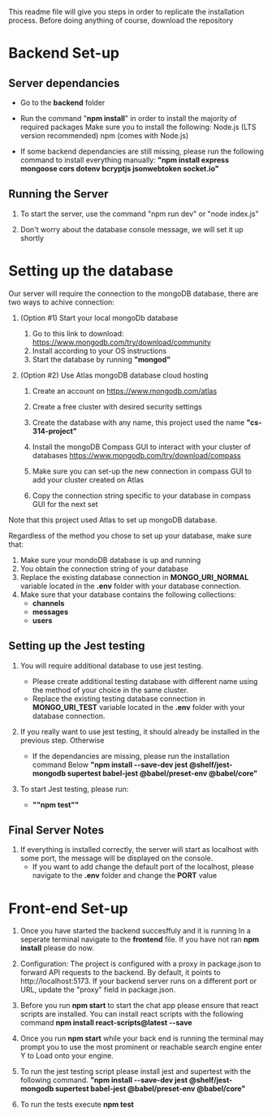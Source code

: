 This readme file will give you steps in order to replicate the installation process. Before doing anything of course, download the repository 

# Backend Set-up

## Server dependancies

- Go to the **backend** folder

- Run the command "**npm install**" in order to install the majority of required packages
    Make sure you to install the following: 
        Node.js (LTS version recommended)
        npm (comes with Node.js)

- If some backend dependancies are still missing, please run the following command to install everything manually: **"npm install express mongoose cors dotenv bcryptjs jsonwebtoken socket.io"**

## Running the Server

1. To start the server, use the command
    "npm run dev"  or "node index.js"

2. Don't worry about the database console message, we will set it up shortly

# Setting up the database

Our server will require the connection to the mongoDB database, there are two ways to achive connection: 

1. (Option #1) Start your local mongoDb database 
    1. Go to this link to download:  https://www.mongodb.com/try/download/community
    2. Install according to your OS instructions
    3. Start the database by running **"mongod"**

2. (Option #2) Use Atlas mongoDB database cloud hosting 
    1. Create an account on https://www.mongodb.com/atlas
    2. Create a free cluster with desired security settings

    3. Create the database with any name, this project used the name **"cs-314-project"**
    4. Install the mongoDB Compass GUI to interact with your cluster of databases https://www.mongodb.com/try/download/compass
    5. Make sure you can set-up the new connection in compass GUI to add your cluster created on Atlas
    6. Copy the connection string specific to your database in compass GUI for the next set

Note that this project used Atlas to set up mongoDB database.

Regardless of the method you chose to set up your database, make sure that:
1. Make sure your mondoDB database is up and running
2. You obtain the connection string of your database
3. Replace the existing database connection in **MONGO_URI_NORMAL** variable located in the **.env** folder with your database connection.
4. Make sure that your database contains the following collections:
    - **channels**
    - **messages**
    - **users**

## Setting up the Jest testing

1. You will require additional database to use jest testing. 
    - Please create additional testing database with different name using the method of your choice in the same cluster. 
    - Replace the existing testing database connection in **MONGO_URI_TEST** variable located in the **.env** folder with your database connection.

2. If you really want to use jest testing, it should already be installed in the previous step. Otherwise
    - If the dependancies are missing, please run the installation command Below
        **"npm install --save-dev jest @shelf/jest-mongodb supertest babel-jest @babel/preset-env @babel/core"**

3. To start Jest testing, please run:
    - **""npm test""**

##  Final Server Notes

1.  If everything is installed correctly, the server will start as localhost with some port, the message will be displayed on the console.
    - If you want to add change the default port of the localhost, please navigate to the **.env** folder and change the **PORT** value

# Front-end Set-up

1. Once you have started the backend succesffuly and it is running In a seperate terminal navigate to the **frontend** file. If you have not ran **npm install** please do now.

2. Configuration: The project is configured with a proxy in package.json to forward API requests to the backend. By default, it points to http://localhost:5173. If your backend server runs on a different port or URL, update the "proxy" field in package.json.

 3. Before you run **npm start** to start the chat app please ensure that react scripts are installed.
        You can install react scripts with the following command **npm install react-scripts@latest --save**

 4. Once you run **npm start** while your back end is running the terminal may prompt you to use the most prominent or reachable search engine enter Y to Load onto your engine.

5. To run the jest testing script please install jest and supertest with the following command. **"npm install --save-dev jest @shelf/jest-mongodb supertest babel-jest @babel/preset-env @babel/core"**

6. To run the tests execute **npm test**